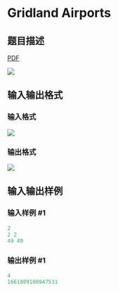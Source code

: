 # Gridland Airports

## 题目描述

[problemUrl]: https://uva.onlinejudge.org/index.php?option=com_onlinejudge&Itemid=8&category=117&page=show_problem&problem=2766

[PDF](https://uva.onlinejudge.org/external/117/p11719.pdf)

![](https://cdn.luogu.com.cn/upload/vjudge_pic/UVA11719/b2ef46a6837e9a94054c51d33225cfbaa90e87e7.png)

## 输入输出格式

### 输入格式

![](https://cdn.luogu.com.cn/upload/vjudge_pic/UVA11719/39ea098b57ac2e27d21f9d8fe86aea14654e8321.png)

### 输出格式

![](https://cdn.luogu.com.cn/upload/vjudge_pic/UVA11719/1dc8a123d98d9d8eab4ac1ec07abfd23e9bb8c81.png)

## 输入输出样例

### 输入样例 #1

```cpp
2
2 2
49 49
```


### 输出样例 #1

```cpp
4
1661809100947531
```


